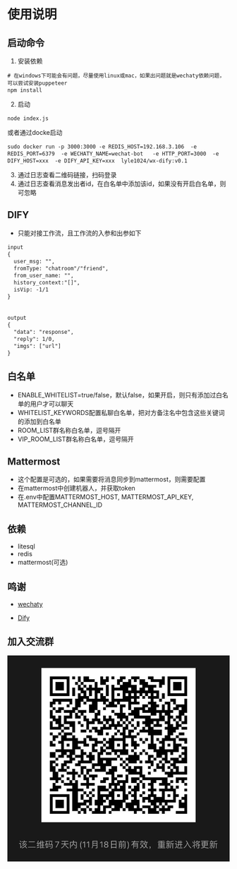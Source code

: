 # 使用说明
## 启动命令
1. 安装依赖
```
# 在windows下可能会有问题，尽量使用linux或mac，如果出问题就是wechaty依赖问题，可以尝试安装puppeteer
npm install
```
2. 启动
```
node index.js
```
或者通过docke启动
```
sudo docker run -p 3000:3000 -e REDIS_HOST=192.168.3.106  -e REDIS_PORT=6379  -e WECHATY_NAME=wechat-bot   -e HTTP_PORT=3000  -e DIFY_HOST=xxx  -e DIFY_API_KEY=xxx  lyle1024/wx-dify:v0.1 
```

3. 通过日志查看二维码链接，扫码登录
4. 通过日志查看消息发出者id，在白名单中添加该id，如果没有开启白名单，则可忽略


## DIFY
- 只能对接工作流，且工作流的入参和出参如下
```
input
{
  user_msg: "",
  fromType: "chatroom"/"friend",
  from_user_name: "",
  history_context:"[]",
  isVip: -1/1
}


output
{
  "data": "response",
  "reply": 1/0,
  "imgs": ["url"]
}
```

## 白名单
- ENABLE_WHITELIST=true/false，默认false，如果开启，则只有添加过白名单的用户才可以聊天
- WHITELIST_KEYWORDS配置私聊白名单，把对方备注名中包含这些关键词的添加到白名单
- ROOM_LIST群名称白名单，逗号隔开
- VIP_ROOM_LIST群名称白名单，逗号隔开

## Mattermost
- 这个配置是可选的，如果需要将消息同步到mattermost，则需要配置
- 在mattermost中创建机器人，并获取token
- 在.env中配置MATTERMOST_HOST, MATTERMOST_API_KEY, MATTERMOST_CHANNEL_ID

## 依赖
- litesql
- redis
- mattermost(可选)

## 鸣谢
- [wechaty](https://github.com/wechaty/wechaty)

- [Dify](https://github.com/langgenius/dify)

## 加入交流群
![](qrcode.jpg)